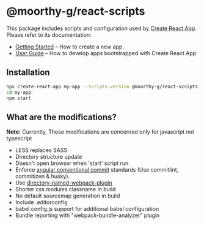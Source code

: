 # @moorthy-g/react-scripts

This package includes scripts and configuration used by [Create React App](https://github.com/facebook/create-react-app).<br>
Please refer to its documentation:

- [Getting Started](https://facebook.github.io/create-react-app/docs/getting-started) – How to create a new app.
- [User Guide](https://facebook.github.io/create-react-app/) – How to develop apps bootstrapped with Create React App.

## Installation

```sh
npx create-react-app my-app --scripts-version @moorthy-g/react-scripts
cd my-app
npm start
```

## What are the modifications?

**Note:** Currently, These modifications are concerned only for javascript not typescript

- LESS replaces SASS
- Directory structure update
- Doesn't open browser when 'start' script run
- Enforce [angular conventional commit](https://github.com/conventional-changelog/commitlint) standards (Use commitlint, commitizen & husky).
- Use [directory-named-webpack-plugin](https://github.com/shaketbaby/directory-named-webpack-plugin)
- Shorter css modules classname in build
- No default sourcemap generation in build
- Include .editorconfig
- babel.config.js support for additional babel configuration
- Bundle reporting with "webpack-bundle-analyzer" plugin
